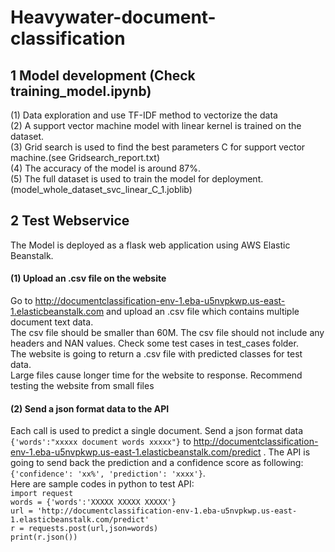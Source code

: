 # Heavywater-document-classification
## 1 Model development (Check training_model.ipynb)
(1) Data exploration and use TF-IDF method to vectorize the data<br/>
(2) A support vector machine model with linear kernel is trained on the dataset.<br/>
(3) Grid search is used to find the best parameters C for support vector machine.(see Gridsearch_report.txt)<br/>
(4) The accuracy of the model is around 87%.<br/>
(5) The full dataset is used to train the model for deployment.(model_whole_dataset_svc_linear_C_1.joblib)<br/>
## 2 Test Webservice
The Model is deployed as a flask web application using AWS Elastic Beanstalk. 
#### (1) Upload an .csv file on the website
Go to http://documentclassification-env-1.eba-u5nvpkwp.us-east-1.elasticbeanstalk.com and upload an .csv file which contains multiple document text data. <br/>
The csv file should be smaller than 60M. The csv file should not include any headers and NAN values. Check some test cases in test_cases folder. <br/>
The website is going to return a .csv file with predicted classes for test data. <br/>
Large files cause longer time for the website to response. Recommend testing the website from small files<br/>
#### (2) Send a json format data to the API
Each call is used to predict a single document. Send a json format data `{'words':"xxxxx document words xxxxx"}` to http://documentclassification-env-1.eba-u5nvpkwp.us-east-1.elasticbeanstalk.com/predict . The API is going to send back the prediction and a confidence score as following: `{'confidence': 'xx%', 'prediction': 'xxxx'}`. <br/>
Here are sample codes in python to test API:<br/>
`import request`<br/>
`words = {'words':'XXXXX XXXXX XXXXX'}`<br/>
`url = 'http://documentclassification-env-1.eba-u5nvpkwp.us-east-1.elasticbeanstalk.com/predict'`<br/>
`r = requests.post(url,json=words)`<br/>
`print(r.json())`<br/>

